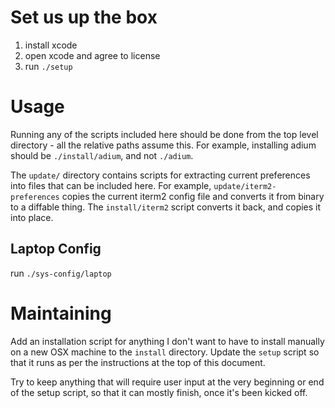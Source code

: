 # Set us up the box

1. install xcode
2. open xcode and agree to license
3. run `./setup`

# Usage

Running any of the scripts included here should be done from the top level
directory - all the relative paths assume this. For example, installing adium
should be `./install/adium`, and not `./adium`.

The `update/` directory contains scripts for extracting current preferences
into files that can be included here. For example, `update/iterm2-preferences`
copies the current iterm2 config file and converts it from binary to a diffable
thing. The `install/iterm2` script converts it back, and copies it into place.

## Laptop Config

run `./sys-config/laptop`

# Maintaining

Add an installation script for anything I don't want to have to install
manually on a new OSX machine to the `install` directory. Update the `setup`
script so that it runs as per the instructions at the top of this document.

Try to keep anything that will require user input at the very beginning or end
of the setup script, so that it can mostly finish, once it's been kicked off.
